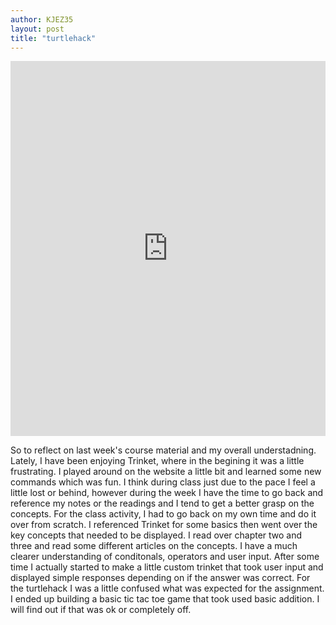 ```yaml
---
author: KJEZ35
layout: post
title: "turtlehack"
---
```


<iframe src="https://trinket.io/embed/python/ff2c9291c2" width="100%" height="600" frameborder="0" marginwidth="0" marginheight="0" allowfullscreen></iframe>

So to reflect on last week's course material and my overall understadning. Lately, I have been enjoying Trinket, where 
in the begining it was a little frustrating. I played around on the website a little bit and learned some new commands which was fun. 
I think during class just due to the pace I feel a little lost or behind, however during the week I have the time to go back 
and reference my notes or the readings and I tend to get a better grasp on the concepts. For the class activity, I had to go back on 
my own time and do it over from scratch. I referenced Trinket for some basics then went over the key concepts that needed 
to be displayed. I read over chapter two and three and read some different articles on the concepts. I have a much clearer understanding 
of conditonals, operators and user input. After some time I actually started to make a little custom trinket that took
user input and displayed simple responses depending on if the answer was correct. For the turtlehack I was a little confused what was expected 
for the assignment. I ended up building a basic tic tac toe game that took used basic addition. I will find out if 
that was ok or completely off. 
